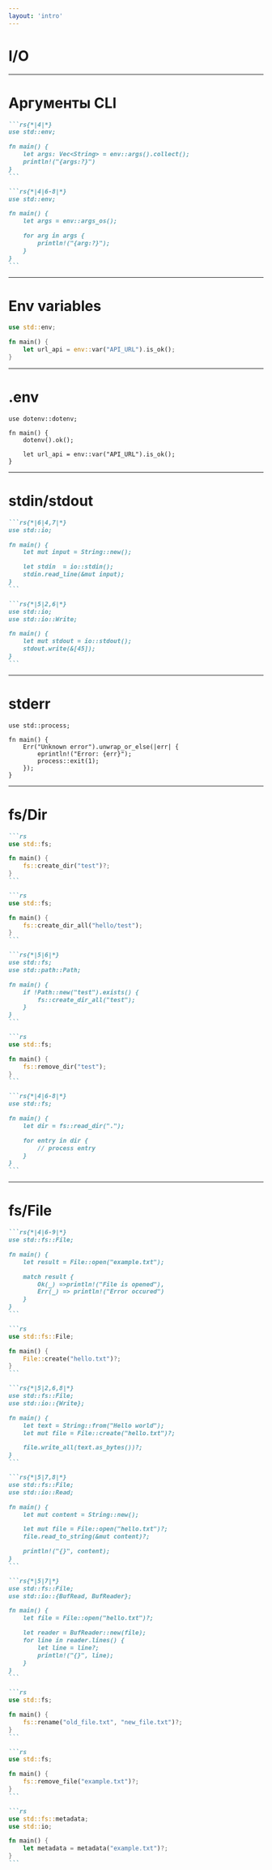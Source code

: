 ```yaml
---
layout: 'intro'
---
```


# I/O

---

# Аргументы CLI

````md magic-move
```rs{*|4|*}
use std::env;

fn main() {
    let args: Vec<String> = env::args().collect();
    println!("{args:?}")
}
```

```rs{*|4|6-8|*}
use std::env;

fn main() {
    let args = env::args_os();

    for arg in args {
        println!("{arg:?}");
    }
}
```
````

---

# Env variables

```rs
use std::env;

fn main() {
    let url_api = env::var("API_URL").is_ok();
}
```

---

# .env

```rs{*|1|4|*}
use dotenv::dotenv;

fn main() {
    dotenv().ok();

    let url_api = env::var("API_URL").is_ok();
}
```

---

# stdin/stdout

````md magic-move
```rs{*|6|4,7|*}
use std::io;

fn main() {
    let mut input = String::new();

    let stdin  = io::stdin();
    stdin.read_line(&mut input);
}
```

```rs{*|5|2,6|*}
use std::io;
use std::io::Write;

fn main() {
    let mut stdout = io::stdout();
    stdout.write(&[45]);
}
```
````

---

# stderr

```rs{*|4|5|*}
use std::process;

fn main() {
    Err("Unknown error").unwrap_or_else(|err| {
        eprintln!("Error: {err}");
        process::exit(1);
    });
}
```

---

# fs/Dir

````md magic-move
```rs
use std::fs;

fn main() {
    fs::create_dir("test")?;
}
```

```rs
use std::fs;

fn main() {
    fs::create_dir_all("hello/test");
}
```

```rs{*|5|6|*}
use std::fs;
use std::path::Path;

fn main() {
    if !Path::new("test").exists() {
        fs::create_dir_all("test");
    }
}
```

```rs
use std::fs;

fn main() {
    fs::remove_dir("test");
}
```

```rs{*|4|6-8|*}
use std::fs;

fn main() {
    let dir = fs::read_dir(".");

    for entry in dir {
        // process entry
    }
}
```
````

---

# fs/File

````md magic-move
```rs{*|4|6-9|*}
use std::fs::File;

fn main() {
    let result = File::open("example.txt");

    match result {
        Ok(_) =>println!("File is opened"),
        Err(_) => println!("Error occured")
    }
}
```

```rs
use std::fs::File;

fn main() {
    File::create("hello.txt")?;
}
```

```rs{*|5|2,6,8|*}
use std::fs::File;
use std::io::{Write};

fn main() {
    let text = String::from("Hello world");
    let mut file = File::create("hello.txt")?;

    file.write_all(text.as_bytes())?;
}
```

```rs{*|5|7,8|*}
use std::fs::File;
use std::io::Read;

fn main() {
    let mut content = String::new();

    let mut file = File::open("hello.txt")?;
    file.read_to_string(&mut content)?;

    println!("{}", content);
}
```

```rs{*|5|7|*}
use std::fs::File;
use std::io::{BufRead, BufReader};

fn main() {
    let file = File::open("hello.txt")?;

    let reader = BufReader::new(file);
    for line in reader.lines() {
        let line = line?;
        println!("{}", line);
    }
}
```

```rs
use std::fs;

fn main() {
    fs::rename("old_file.txt", "new_file.txt")?;
}
```

```rs
use std::fs;

fn main() {
    fs::remove_file("example.txt")?;
}
```

```rs
use std::fs::metadata;
use std::io;

fn main() {
    let metadata = metadata("example.txt")?;
}
```
````
